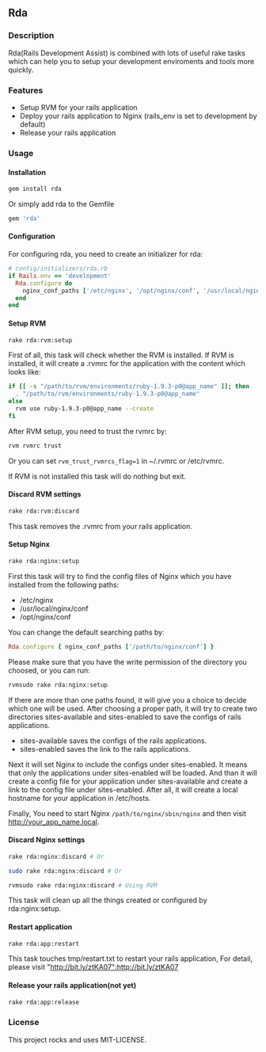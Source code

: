 ## Rda

### Description

Rda(Rails Development Assist) is combined with lots of useful rake tasks which can help you to setup your development enviroments and tools more quickly.

### Features

* Setup RVM for your rails application
* Deploy your rails application to Nginx (rails_env is set to development by default)
* Release your rails application

### Usage

#### Installation

```bash
gem install rda
```

Or simply add rda to the Gemfile

```ruby
gem 'rda'
```

#### Configuration

For configuring rda, you need to create an initializer for rda:

```ruby
# config/initializers/rda.rb
if Rails.env == 'development'
  Rda.configure do
    nginx_conf_paths ['/etc/nginx', '/opt/nginx/conf', '/usr/local/nginx/conf']
  end
end
```

#### Setup RVM

```bash
rake rda:rvm:setup
```

First of all, this task will check whether the RVM is installed. If RVM is installed, it will create a .rvmrc for the application with the content which looks like:

```bash
if [[ -s "/path/to/rvm/environments/ruby-1.9.3-p0@app_name" ]]; then
  . "/path/to/rvm/environments/ruby-1.9.3-p0@app_name"
else
  rvm use ruby-1.9.3-p0@app_name --create
fi
```

After RVM setup, you need to trust the rvmrc by:

```bash
rvm rvmrc trust
```

Or you can set `rvm_trust_rvmrcs_flag=1` in ~/.rvmrc or /etc/rvmrc.

If RVM is not installed this task will do nothing but exit.

#### Discard RVM settings

```bash
rake rda:rvm:discard
```

This task removes the .rvmrc from your rails application.

#### Setup Nginx

```bash
rake rda:nginx:setup
```

First this task will try to find the config files of Nginx which you have installed from the following paths:

* /etc/nginx
* /usr/local/nginx/conf
* /opt/nginx/conf

You can change the default searching paths by:

```ruby
Rda.configure { nginx_conf_paths ['/path/to/nginx/conf'] }
```

Please make sure that you have the write permission of the directory you choosed, or you can run:

```bash
rvmsudo rake rda:nginx:setup
```

If there are more than one paths found, it will give you a choice to decide which one will be used. After choosing a proper path, it will try to create two directories sites-available and sites-enabled to save the configs of rails applications.

* sites-available saves the configs of the rails applications.
* sites-enabled saves the link to the rails applications.

Next it will set Nginx to include the configs under sites-enabled. It means that only the applications under sites-enabled will be loaded. And than it will create a config file for your application under sites-available and create a link to the config file under sites-enabled. After all, it will create a local hostname for your application in /etc/hosts.


Finally, You need to start Nginx `/path/to/nginx/sbin/nginx` and then visit http://your_app_name.local.

#### Discard Nginx settings

```bash
rake rda:nginx:discard # Or

sudo rake rda:nginx:discard # Or

rvmsudo rake rda:nginx:discard # Using RVM
```

This task will clean up all the things created or configured by rda:nginx:setup.

#### Restart application

```bash
rake rda:app:restart
```

This task touches tmp/restart.txt to restart your rails application, For detail, please visit "http://bit.ly/ztKA07":http://bit.ly/ztKA07

#### Release your rails application(not yet)

```bash
rake rda:app:release
```

### License

This project rocks and uses MIT-LICENSE.
